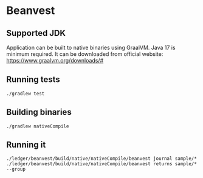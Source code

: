 # Beanvest

## Supported JDK
Application can be built to native binaries using GraalVM. Java 17 is minimum required. It can be downloaded from official website: https://www.graalvm.org/downloads/#

## Running tests
```
./gradlew test
```

## Building binaries
```
./gradlew nativeCompile
```

## Running it
```
./ledger/beanvest/build/native/nativeCompile/beanvest journal sample/*
./ledger/beanvest/build/native/nativeCompile/beanvest returns sample/* --group
```